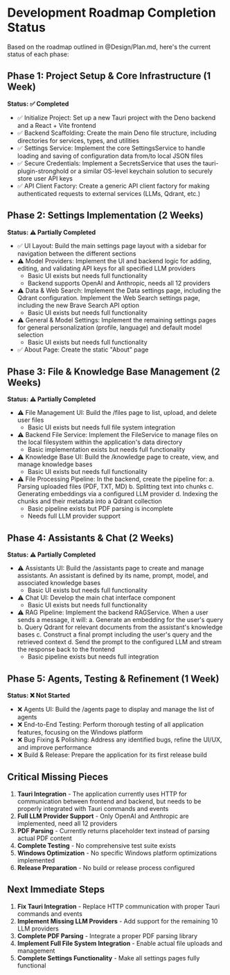 # Development Roadmap Completion Status

Based on the roadmap outlined in @Design/Plan.md, here's the current status of each phase:

## Phase 1: Project Setup & Core Infrastructure (1 Week)
**Status: ✅ Completed**

- ✅ Initialize Project: Set up a new Tauri project with the Deno backend and a React + Vite frontend
- ✅ Backend Scaffolding: Create the main Deno file structure, including directories for services, types, and utilities
- ✅ Settings Service: Implement the core SettingsService to handle loading and saving of configuration data from/to local JSON files
- ✅ Secure Credentials: Implement a SecretsService that uses the tauri-plugin-stronghold or a similar OS-level keychain solution to securely store user API keys
- ✅ API Client Factory: Create a generic API client factory for making authenticated requests to external services (LLMs, Qdrant, etc.)

## Phase 2: Settings Implementation (2 Weeks)
**Status: ⚠️ Partially Completed**

- ✅ UI Layout: Build the main settings page layout with a sidebar for navigation between the different sections
- ⚠️ Model Providers: Implement the UI and backend logic for adding, editing, and validating API keys for all specified LLM providers
  - Basic UI exists but needs full functionality
  - Backend supports OpenAI and Anthropic, needs all 12 providers
- ⚠️ Data & Web Search: Implement the Data settings page, including the Qdrant configuration. Implement the Web Search settings page, including the new Brave Search API option
  - Basic UI exists but needs full functionality
- ⚠️ General & Model Settings: Implement the remaining settings pages for general personalization (profile, language) and default model selection
  - Basic UI exists but needs full functionality
- ✅ About Page: Create the static "About" page

## Phase 3: File & Knowledge Base Management (2 Weeks)
**Status: ⚠️ Partially Completed**

- ⚠️ File Management UI: Build the /files page to list, upload, and delete user files
  - Basic UI exists but needs full file system integration
- ⚠️ Backend File Service: Implement the FileService to manage files on the local filesystem within the application's data directory
  - Basic implementation exists but needs full functionality
- ⚠️ Knowledge Base UI: Build the /knowledge page to create, view, and manage knowledge bases
  - Basic UI exists but needs full functionality
- ⚠️ File Processing Pipeline: In the backend, create the pipeline for:
  a. Parsing uploaded files (PDF, TXT, MD)
  b. Splitting text into chunks
  c. Generating embeddings via a configured LLM provider
  d. Indexing the chunks and their metadata into a Qdrant collection
  - Basic pipeline exists but PDF parsing is incomplete
  - Needs full LLM provider support

## Phase 4: Assistants & Chat (2 Weeks)
**Status: ⚠️ Partially Completed**

- ⚠️ Assistants UI: Build the /assistants page to create and manage assistants. An assistant is defined by its name, prompt, model, and associated knowledge bases
  - Basic UI exists but needs full functionality
- ⚠️ Chat UI: Develop the main chat interface component
  - Basic UI exists but needs full functionality
- ⚠️ RAG Pipeline: Implement the backend RAGService. When a user sends a message, it will:
  a. Generate an embedding for the user's query
  b. Query Qdrant for relevant documents from the assistant's knowledge bases
  c. Construct a final prompt including the user's query and the retrieved context
  d. Send the prompt to the configured LLM and stream the response back to the frontend
  - Basic pipeline exists but needs full integration

## Phase 5: Agents, Testing & Refinement (1 Week)
**Status: ❌ Not Started**

- ❌ Agents UI: Build the /agents page to display and manage the list of agents
- ❌ End-to-End Testing: Perform thorough testing of all application features, focusing on the Windows platform
- ❌ Bug Fixing & Polishing: Address any identified bugs, refine the UI/UX, and improve performance
- ❌ Build & Release: Prepare the application for its first release build

## Critical Missing Pieces

1. **Tauri Integration** - The application currently uses HTTP for communication between frontend and backend, but needs to be properly integrated with Tauri commands and events
2. **Full LLM Provider Support** - Only OpenAI and Anthropic are implemented, need all 12 providers
3. **PDF Parsing** - Currently returns placeholder text instead of parsing actual PDF content
4. **Complete Testing** - No comprehensive test suite exists
5. **Windows Optimization** - No specific Windows platform optimizations implemented
6. **Release Preparation** - No build or release process configured

## Next Immediate Steps

1. **Fix Tauri Integration** - Replace HTTP communication with proper Tauri commands and events
2. **Implement Missing LLM Providers** - Add support for the remaining 10 LLM providers
3. **Complete PDF Parsing** - Integrate a proper PDF parsing library
4. **Implement Full File System Integration** - Enable actual file uploads and management
5. **Complete Settings Functionality** - Make all settings pages fully functional